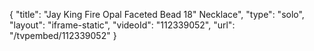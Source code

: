 {
    "title": "Jay King Fire Opal Faceted Bead 18\" Necklace",
    "type": "solo",
    "layout": "iframe-static",
    "videoId": "112339052",
    "url": "\/tvpembed\/112339052"
}